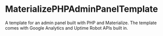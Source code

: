 # MaterializePHPAdminPanelTemplate
A template for an admin panel built with PHP and Materialize. The template comes with Google Analytics and Uptime Robot APIs built in.
